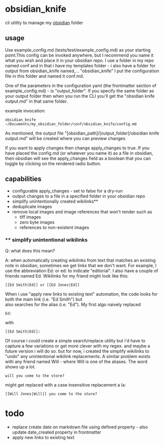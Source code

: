 # obsidian_knife
cli utility to manage my [obsidian](https://obsidian.md) folder

## usage
Use example_config.md (tests/test/example_config.md) as your starting point.This config can be invoked anywhere, but I recommend you name it what you wish and
place it in your obsidian repo. I use a folder in my repo named conf and in that i have my templates folder - i also have a folder for output from obsidian_knife named,... "obsidian_knife"
I put the configuration file in this folder and named it conf.md.  

One of the parameters in the configuration yaml (the frontmatter section of example_config.md) - is "output_folder". If you specify the same folder as your output folder then when you run the CLI
you'll get the "obsidian knife output.md" in that same folder.

example invocation:

```
obsidian_knife ~/Documents/my_obsidian_folder/conf/obsidian_knife/config.md
```

As mentioned, the output file "[obsidian_path]/[output_folder]/obsidian knife output.md" will be created where you can preview changes 

If you want to apply changes then change apply_changes to true. If you have placed the config.md (or whatever you name it) as a file in obsidian,
then obsidian will see the apply_changes field as a boolean that you can toggle by clicking on the rendered radio button.

## capabilities
- configurable apply_changes - set to false for a dry-run
- output changes to a file in a specified folder in your obsidian repo
- simplify unintentionally created wikilinks**
- deduplicate images 
- remove local images and image references that won't render such as
    - tiff images
    - zero byte images
    - references to non-existent images

### ** simplify unintentional wikilinks
Q: what does this mean?

A: when automatically creating wikilinks from text that matches an existing note in obsidian, sometimes we get links that we don't want.
For example, I use the abbreviation Ed: or ed: to indicate "editorial". I also have a couple of friends named Ed.  Wikilinks for my friend might look like this:

```
[[Ed Smith|Ed]] or [[Ed Jones|Ed]] 
```

When i use "apply new links to existing text" automation, the code looks for both the main link (i.e. "Ed Smith") but  
also searches for the alias (i.e. "Ed"). My first algo naively replaced 
```
Ed:
``` 
with
```
[[Ed Smith|Ed]]:
```

Of course i could create a simple search/replace utility but i'd have to capture a few variations or get more clever with my regex. and maybe a future version i will do so. 
but for now, i created the simplify wikilinks to "undo" any unintentional wikilink replacements. A similar problem exists with any friend 
named Will - where Will is one of the aliases. The word shows up a lot.

```
will you come to the store?
``` 

might get replaced with a case insensitive replacement a la:

```
[[Will Jones|Will]] you come to the store?
```

# todo
- replace create date on markdown file using defined property - also update date_created property in frontmatter
- apply new links to existing text  
